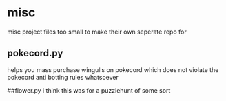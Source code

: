 # misc
misc project files too small to make their own seperate repo for

## pokecord.py
helps you mass purchase wingulls on pokecord which does not violate the pokecord anti botting rules whatsoever

##flower.py
i think this was for a puzzlehunt of some sort
